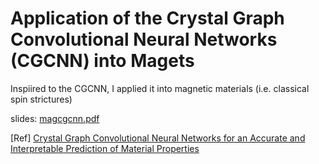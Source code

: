 # Application of the Crystal Graph Convolutional Neural Networks (CGCNN) into Magets

Inspiired to the CGCNN, I applied it into magnetic materials (i.e. classical spin strictures)

slides:
[magcgcnn.pdf](https://github.com/LazyDragon1123/Magnetic_CGCNN/files/8536300/magcgcnn.pdf)


[Ref]
[Crystal Graph Convolutional Neural Networks for an Accurate and Interpretable Prediction of Material Properties](https://link.aps.org/doi/10.1103/PhysRevLett.120.145301)
